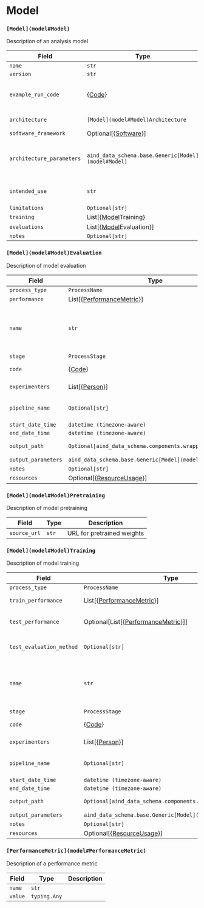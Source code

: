 # Model

### `[Model](model#Model)`

Description of an analysis model

| Field | Type | Description |
|-------|------|-------------|
| `name` | `str` |  |
| `version` | `str` |  |
| `example_run_code` | {[Code](components/identifiers#Code)} | [Code](components/identifiers#Code) to run the model, possibly including example parameters/data |
| `architecture` | `[Model](model#Model)Architecture` | [Model](model#Model) architecture / type of model |
| `software_framework` | Optional[{[Software](components/identifiers#Software)}] |  |
| `architecture_parameters` | `aind_data_schema.base.Generic[Model](model#Model)` | Parameters of model architecture, such as input signature or number of layers. |
| `intended_use` | `str` | Semantic description of intended use |
| `limitations` | `Optional[str]` |  |
| `training` | List[{[Model](model#Model)Training} | {[Model](model#Model)Pretraining}] |  |
| `evaluations` | List[{[Model](model#Model)Evaluation}] |  |
| `notes` | `Optional[str]` |  |


### `[Model](model#Model)Evaluation`

Description of model evaluation

| Field | Type | Description |
|-------|------|-------------|
| `process_type` | `ProcessName` |  |
| `performance` | List[{[PerformanceMetric](model#PerformanceMetric)}] |  |
| `name` | `str` | ('Unique name of the processing step.', ' If not provided, the type will be used as the name.') |
| `stage` | `ProcessStage` |  |
| `code` | {[Code](components/identifiers#Code)} | [Code](components/identifiers#Code) used for processing |
| `experimenters` | List[{[Person](components/identifiers#Person)}] | People responsible for processing |
| `pipeline_name` | `Optional[str]` | Pipeline names must exist in [Processing](processing#Processing).pipelines |
| `start_date_time` | `datetime (timezone-aware)` |  |
| `end_date_time` | `datetime (timezone-aware)` |  |
| `output_path` | `Optional[aind_data_schema.components.wrappers.AssetPath]` | Path to processing outputs, if stored. |
| `output_parameters` | `aind_data_schema.base.Generic[Model](model#Model)` | Output parameters |
| `notes` | `Optional[str]` |  |
| `resources` | Optional[{[ResourceUsage](processing#ResourceUsage)}] |  |


### `[Model](model#Model)Pretraining`

Description of model pretraining

| Field | Type | Description |
|-------|------|-------------|
| `source_url` | `str` | URL for pretrained weights |


### `[Model](model#Model)Training`

Description of model training

| Field | Type | Description |
|-------|------|-------------|
| `process_type` | `ProcessName` |  |
| `train_performance` | List[{[PerformanceMetric](model#PerformanceMetric)}] | Performance on training set |
| `test_performance` | Optional[List[{[PerformanceMetric](model#PerformanceMetric)}]] | Performance on test data, evaluated during training |
| `test_evaluation_method` | `Optional[str]` | Approach to cross-validation or Train/test splitting |
| `name` | `str` | ('Unique name of the processing step.', ' If not provided, the type will be used as the name.') |
| `stage` | `ProcessStage` |  |
| `code` | {[Code](components/identifiers#Code)} | [Code](components/identifiers#Code) used for processing |
| `experimenters` | List[{[Person](components/identifiers#Person)}] | People responsible for processing |
| `pipeline_name` | `Optional[str]` | Pipeline names must exist in [Processing](processing#Processing).pipelines |
| `start_date_time` | `datetime (timezone-aware)` |  |
| `end_date_time` | `datetime (timezone-aware)` |  |
| `output_path` | `Optional[aind_data_schema.components.wrappers.AssetPath]` | Path to processing outputs, if stored. |
| `output_parameters` | `aind_data_schema.base.Generic[Model](model#Model)` | Output parameters |
| `notes` | `Optional[str]` |  |
| `resources` | Optional[{[ResourceUsage](processing#ResourceUsage)}] |  |


### `[PerformanceMetric](model#PerformanceMetric)`

Description of a performance metric

| Field | Type | Description |
|-------|------|-------------|
| `name` | `str` |  |
| `value` | `typing.Any` |  |
